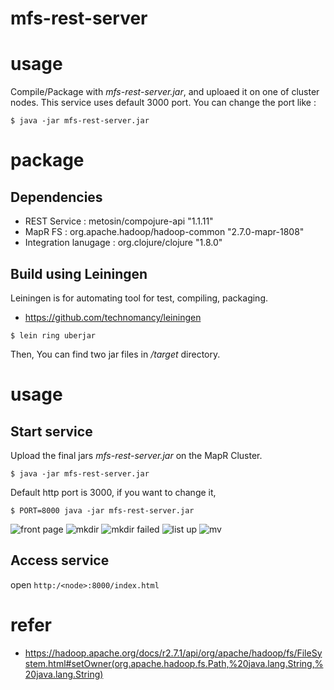 # mfs-rest-server


# usage
Compile/Package with _mfs-rest-server.jar_, and uploaed it on one of cluster nodes.
This service uses default 3000 port. You can change the port like : 


`$ java -jar mfs-rest-server.jar`


# package
## Dependencies
- REST Service : metosin/compojure-api "1.1.11"
- MapR FS : org.apache.hadoop/hadoop-common "2.7.0-mapr-1808"
- Integration lanugage : org.clojure/clojure "1.8.0"

## Build using Leiningen
Leiningen is for automating tool for test, compiling, packaging.
- https://github.com/technomancy/leiningen

`$ lein ring uberjar` 

Then, You can find two jar files in _/target_ directory.


# usage
## Start service
Upload the final jars _mfs-rest-server.jar_ on the MapR Cluster.

`$ java -jar mfs-rest-server.jar`

Default http port is 3000, if you want to change it, 

`$ PORT=8000 java -jar mfs-rest-server.jar`

![front page](../img/mfs-swaager.png "swagger page")
![mkdir](../img/swaager-mkdir.png "mkdir api")
![mkdir failed](../img/swagger_fail_mkdir.png "mkdir api failed")
![list up](../img/swagger_list.png "list api")
![mv](../img/swaager_mv.png "mv api")


## Access service
open `http:/<node>:8000/index.html`



# refer
 - https://hadoop.apache.org/docs/r2.7.1/api/org/apache/hadoop/fs/FileSystem.html#setOwner(org.apache.hadoop.fs.Path,%20java.lang.String,%20java.lang.String)

